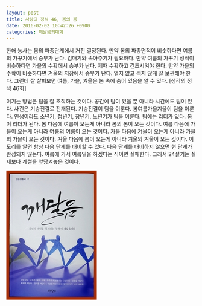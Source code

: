 ```yaml
---
layout: post
title: 사랑의 정석 46, 봄의 봄
date: 2016-02-02 10:42:26 +0900
categories: 깨달음의대화
---
```

한해 농사는 봄의 파종단계에서 거진 결정된다. 만약 봄의 파종면적이 비슷하다면 여름의 가꾸기에서 승부가 난다. 김매기와 솎아주기가 필요하다. 만약 여름의 가꾸기 성적이 비슷하다면 가을의 수확에서 승부가 난다. 제때 수확하고 건조시켜야 한다. 만약 가을의 수확이 비슷하다면 겨울의 저장에서 승부가 난다. 얼지 않고 썩지 않게 잘 보관해야 한다. 그런데 잘 살펴보면 여름, 가을, 겨울은 봄 속에 숨어 있음을 알 수 있다. [생각의 정석 46회] 

  


이기는 방법은 팀을 잘 조직하는 것이다. 공간에 팀이 있을 뿐 아니라 시간에도 팀이 있다. 사건은 기승전결로 전개된다. 기승전결이 팀을 이룬다. 봄여름가을겨울이 팀을 이룬다. 인생이라도 소년기, 청년기, 장년기, 노년기가 팀을 이룬다. 팀에는 리더가 있다. 봄이 리더가 된다. 봄 다음에 여름이 오는게 아니라 봄의 봄이 오는 것이다. 여름 다음에 가을이 오는게 아니라 여름의 여름이 오는 것이다. 가을 다음에 겨울이 오는게 아니라 가을의 가을이 오는 것이다. 겨울 다음에 봄이 오는게 아니라 겨울의 겨울이 오는 것이다. 이 도리를 알면 항상 다음 단계를 대비할 수 있다. 다음 단계를 대비하지 않으면 현 단계가 완성되지 않는다. 여름에 가서 여름일을 하겠다는 식이면 실패한다. 그래서 24절기는 실제보다 계절을 앞당겨놓은 것이다. 

  


  



<img src="files/attach/images/198/470/669/aDSC01523.JPG" alt="aDSC01523.JPG" width="240" height="342" />